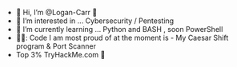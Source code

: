- 👋 Hi, I’m @Logan-Carr 🧔
- 👀 I’m interested in ... Cybersecurity / Pentesting 
- 🌱 I’m currently learning ... Python and BASH , soon PowerShell
- 🧑‍💻: Code I am most proud of at the moment is - My Caesar Shift program & Port Scanner
- Top 3% TryHackMe.com 🤺

<!---
Logan-Carr/Logan-Carr is a ✨ special ✨ repository because its `README.md` (this file) appears on your GitHub profile.
You can click the Preview link to take a look at your changes.
--->
